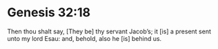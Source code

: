# Genesis 32:18

Then thou shalt say, [They be] thy servant Jacob’s; it [is] a present sent unto my lord Esau: and, behold, also he [is] behind us.